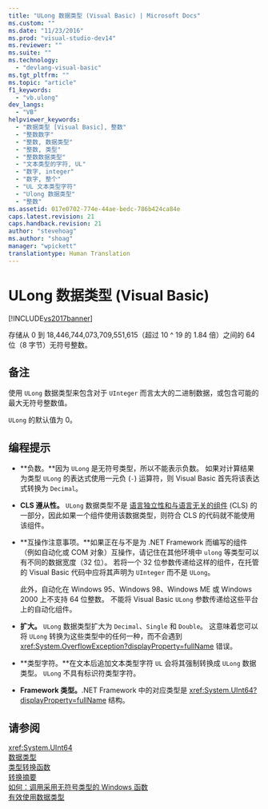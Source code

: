 ```yaml
---
title: "ULong 数据类型 (Visual Basic) | Microsoft Docs"
ms.custom: ""
ms.date: "11/23/2016"
ms.prod: "visual-studio-dev14"
ms.reviewer: ""
ms.suite: ""
ms.technology: 
  - "devlang-visual-basic"
ms.tgt_pltfrm: ""
ms.topic: "article"
f1_keywords: 
  - "vb.ulong"
dev_langs: 
  - "VB"
helpviewer_keywords: 
  - "数据类型 [Visual Basic], 整数"
  - "整数数字"
  - "整数, 数据类型"
  - "整数, 类型"
  - "整数数据类型"
  - "文本类型的字符, UL"
  - "数字, integer"
  - "数字, 整个"
  - "UL 文本类型字符"
  - "Ulong 数据类型"
  - "整数"
ms.assetid: 017e0702-774e-44ae-bedc-786b424ca84e
caps.latest.revision: 21
caps.handback.revision: 21
author: "stevehoag"
ms.author: "shoag"
manager: "wpickett"
translationtype: Human Translation
---
```

# ULong 数据类型 (Visual Basic)
[!INCLUDE[vs2017banner](../../../csharp/includes/vs2017banner.md)]

存储从 0 到 18,446,744,073,709,551,615（超过 10 ^ 19 的 1.84 倍）之间的 64 位（8 字节）无符号整数。  
  
## 备注  
 使用 `ULong` 数据类型来包含对于 `UInteger` 而言太大的二进制数据，或包含可能的最大无符号整数值。  
  
 `ULong` 的默认值为 0。  
  
## 编程提示  
  
-   **负数。**因为 `ULong` 是无符号类型，所以不能表示负数。  如果对计算结果为类型 `ULong` 的表达式使用一元负 \(`-`\) 运算符，则 Visual Basic 首先将该表达式转换为 `Decimal`。  
  
-   **CLS 遵从性。** `ULong` 数据类型不是 [语言独立性和与语言无关的组件](../Topic/Language%20Independence%20and%20Language-Independent%20Components.md) \(CLS\) 的一部分，因此如果一个组件使用该数据类型，则符合 CLS 的代码就不能使用该组件。  
  
-   **互操作注意事项。**如果正在与不是为 .NET Framework 而编写的组件（例如自动化或 COM 对象）互操作，请记住在其他环境中 `ulong` 等类型可以有不同的数据宽度（32 位）。  若将一个 32 位参数传递给这样的组件，在托管的 Visual Basic 代码中应将其声明为 `UInteger` 而不是 `ULong`。  
  
     此外，自动化在 Windows 95、Windows 98、Windows ME 或 Windows 2000 上不支持 64 位整数。  不能将 Visual Basic `ULong` 参数传递给这些平台上的自动化组件。  
  
-   **扩大。** `ULong` 数据类型扩大为 `Decimal`、`Single` 和 `Double`。  这意味着您可以将 `ULong` 转换为这些类型中的任何一种，而不会遇到 <xref:System.OverflowException?displayProperty=fullName> 错误。  
  
-   **类型字符。**在文本后追加文本类型字符 `UL` 会将其强制转换成 `ULong` 数据类型。  `ULong` 不具有标识符类型字符。  
  
-   **Framework 类型。**.NET Framework 中的对应类型是 <xref:System.UInt64?displayProperty=fullName> 结构。  
  
## 请参阅  
 <xref:System.UInt64>   
 [数据类型](../../../visual-basic/language-reference/data-types/data-type-summary.md)   
 [类型转换函数](../../../visual-basic/language-reference/functions/type-conversion-functions.md)   
 [转换摘要](../../../visual-basic/language-reference/keywords/conversion-summary.md)   
 [如何：调用采用无符号类型的 Windows 函数](../../../visual-basic/programming-guide/com-interop/how-to-call-a-windows-function-that-takes-unsigned-types.md)   
 [有效使用数据类型](../../../visual-basic/programming-guide/language-features/data-types/efficient-use-of-data-types.md)